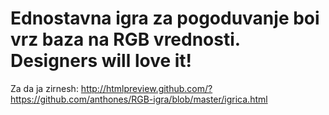 # Ednostavna igra za pogoduvanje boi vrz baza na RGB vrednosti. Designers will love it!

Za da ja zirnesh:
http://htmlpreview.github.com/?https://github.com/anthones/RGB-igra/blob/master/igrica.html

